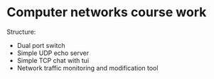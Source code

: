 # Computer networks course work
 
 Structure:
- Dual port switch
- Simple UDP echo server
- Simple TCP chat with tui
- Network traffic monitoring and modification tool